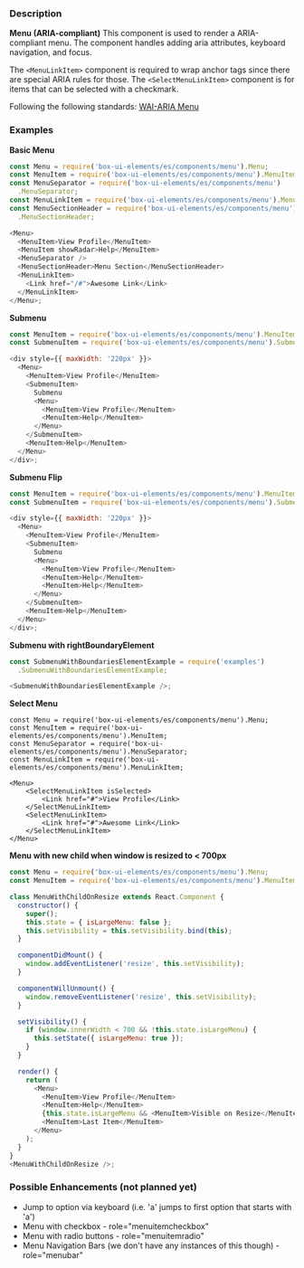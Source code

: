 ### Description

**Menu (ARIA-compliant)**
This component is used to render a ARIA-compliant menu.
The component handles adding aria attributes, keyboard navigation, and focus.

The `<MenuLinkItem>` component is required to wrap anchor tags since there are special ARIA rules for those.
The `<SelectMenuLinkItem>` component is for items that can be selected with a checkmark.

Following the following standards: [WAI-ARIA Menu](https://www.w3.org/TR/wai-aria-practices-1.1/#menu)

### Examples

**Basic Menu**

```js
const Menu = require('box-ui-elements/es/components/menu').Menu;
const MenuItem = require('box-ui-elements/es/components/menu').MenuItem;
const MenuSeparator = require('box-ui-elements/es/components/menu')
  .MenuSeparator;
const MenuLinkItem = require('box-ui-elements/es/components/menu').MenuLinkItem;
const MenuSectionHeader = require('box-ui-elements/es/components/menu')
  .MenuSectionHeader;

<Menu>
  <MenuItem>View Profile</MenuItem>
  <MenuItem showRadar>Help</MenuItem>
  <MenuSeparator />
  <MenuSectionHeader>Menu Section</MenuSectionHeader>
  <MenuLinkItem>
    <Link href="/#">Awesome Link</Link>
  </MenuLinkItem>
</Menu>;
```

**Submenu**

```js
const MenuItem = require('box-ui-elements/es/components/menu').MenuItem;
const SubmenuItem = require('box-ui-elements/es/components/menu').SubmenuItem;

<div style={{ maxWidth: '220px' }}>
  <Menu>
    <MenuItem>View Profile</MenuItem>
    <SubmenuItem>
      Submenu
      <Menu>
        <MenuItem>View Profile</MenuItem>
        <MenuItem>Help</MenuItem>
      </Menu>
    </SubmenuItem>
    <MenuItem>Help</MenuItem>
  </Menu>
</div>;
```

**Submenu Flip**

```js
const MenuItem = require('box-ui-elements/es/components/menu').MenuItem;
const SubmenuItem = require('box-ui-elements/es/components/menu').SubmenuItem;

<div style={{ maxWidth: '220px' }}>
  <Menu>
    <MenuItem>View Profile</MenuItem>
    <SubmenuItem>
      Submenu
      <Menu>
        <MenuItem>View Profile</MenuItem>
        <MenuItem>Help</MenuItem>
        <MenuItem>Help</MenuItem>
      </Menu>
    </SubmenuItem>
    <MenuItem>Help</MenuItem>
  </Menu>
</div>;
```

**Submenu with rightBoundaryElement**

```js
const SubmenuWithBoundariesElementExample = require('examples')
  .SubmenuWithBoundariesElementExample;

<SubmenuWithBoundariesElementExample />;
```

**Select Menu**

```
const Menu = require('box-ui-elements/es/components/menu').Menu;
const MenuItem = require('box-ui-elements/es/components/menu').MenuItem;
const MenuSeparator = require('box-ui-elements/es/components/menu').MenuSeparator;
const MenuLinkItem = require('box-ui-elements/es/components/menu').MenuLinkItem;

<Menu>
    <SelectMenuLinkItem isSelected>
        <Link href="#">View Profile</Link>
    </SelectMenuLinkItem>
    <SelectMenuLinkItem>
        <Link href="#">Awesome Link</Link>
    </SelectMenuLinkItem>
</Menu>
```

**Menu with new child when window is resized to < 700px**

```js
const Menu = require('box-ui-elements/es/components/menu').Menu;
const MenuItem = require('box-ui-elements/es/components/menu').MenuItem;

class MenuWithChildOnResize extends React.Component {
  constructor() {
    super();
    this.state = { isLargeMenu: false };
    this.setVisibility = this.setVisibility.bind(this);
  }

  componentDidMount() {
    window.addEventListener('resize', this.setVisibility);
  }

  componentWillUnmount() {
    window.removeEventListener('resize', this.setVisibility);
  }

  setVisibility() {
    if (window.innerWidth < 700 && !this.state.isLargeMenu) {
      this.setState({ isLargeMenu: true });
    }
  }

  render() {
    return (
      <Menu>
        <MenuItem>View Profile</MenuItem>
        <MenuItem>Help</MenuItem>
        {this.state.isLargeMenu && <MenuItem>Visible on Resize</MenuItem>}
        <MenuItem>Last Item</MenuItem>
      </Menu>
    );
  }
}
<MenuWithChildOnResize />;
```

### Possible Enhancements (not planned yet)

- Jump to option via keyboard (i.e. 'a' jumps to first option that starts with 'a')
- Menu with checkbox - role="menuitemcheckbox"
- Menu with radio buttons - role="menuitemradio"
- Menu Navigation Bars (we don't have any instances of this though) - role="menubar"
